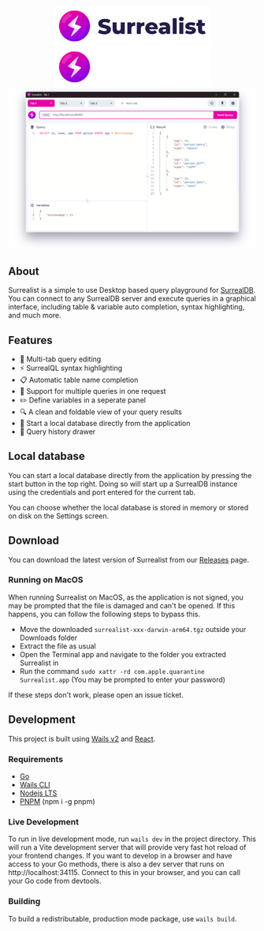 <br>

<div align="center">
	<a href="https://github.com/StarlaneStudios/Surrealist#gh-light-mode-only">
		<img src=".github/branding/logo-dark.png" height="80">
	</a>
	<a href="https://github.com/StarlaneStudios/Surrealist#gh-dark-mode-only">
		<img src=".github/branding/logo-light.png" height="80">
	</a>
</div>

<div align="center">
	<img src=".github/branding/promo.png">
</div>

## About

Surrealist is a simple to use Desktop based query playground for [SurrealDB](https://surrealdb.com/). You can connect to any SurrealDB server and execute queries in a graphical interface, including table & variable auto completion, syntax highlighting, and much more.

## Features
- 📌 Multi-tab query editing
- ⚡ SurrealQL syntax highlighting
- 📋 Automatic table name completion
- 💫 Support for multiple queries in one request
- ✏️ Define variables in a seperate panel
- 🔍 A clean and foldable view of your query results
- 🔭 Start a local database directly from the application
- 📜 Query history drawer

## Local database
You can start a local database directly from the application by pressing the start button in the top right. Doing so will start up a SurrealDB instance using the credentials and port entered for the current tab.

You can choose whether the local database is stored in memory or stored on disk on the Settings screen.

## Download
You can download the latest version of Surrealist from our [Releases](https://github.com/StarlaneStudios/Surrealist/releases) page.

### Running on MacOS
When running Surrealist on MacOS, as the application is not signed, you may be prompted that the file is damaged and can't be opened. If this happens, you can follow the following steps to bypass this.

- Move the downloaded `surrealist-xxx-darwin-arm64.tgz` outside your Downloads folder
- Extract the file as usual
- Open the Terminal app and navigate to the folder you extracted Surrealist in
- Run the command `sudo xattr -rd com.apple.quarantine Surrealist.app` (You may be prompted to enter your password)

If these steps don't work, please open an issue ticket.

## Development
This project is built using [Wails v2](https://wails.io/) and [React](https://reactjs.org/).

### Requirements
- [Go](https://go.dev/)
- [Wails CLI](https://wails.io/docs/gettingstarted/installation)
- [Nodejs LTS](https://nodejs.org/en/)
- [PNPM](https://pnpm.io/) (npm i -g pnpm)

### Live Development

To run in live development mode, run `wails dev` in the project directory. This will run a Vite development
server that will provide very fast hot reload of your frontend changes. If you want to develop in a browser
and have access to your Go methods, there is also a dev server that runs on http://localhost:34115. Connect
to this in your browser, and you can call your Go code from devtools.

### Building

To build a redistributable, production mode package, use `wails build`.
